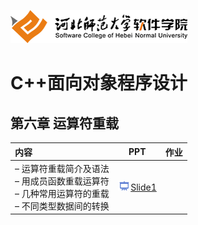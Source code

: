 ![河北师范大学软件学院](../image/logo.png)

# C++面向对象程序设计

## 第六章 运算符重载

|内容|PPT|作业|
|:---|---|---|
|– 运算符重载简介及语法<br/>– 用成员函数重载运算符<br/>– 几种常用运算符的重载<br/>– 不同类型数据间的转换|[<img src="../image/presentation.png" height="15" />Slide1](./ch06-overload.pdf) ||
